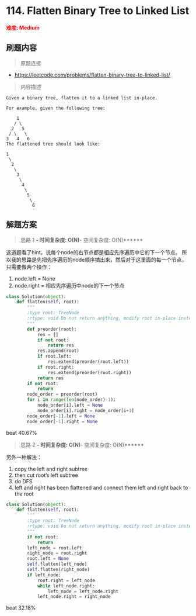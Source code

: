 # 114. Flatten Binary Tree to Linked List

**<font color=red>难度: Medium</font>**

## 刷题内容

> 原题连接

* https://leetcode.com/problems/flatten-binary-tree-to-linked-list/

> 内容描述

```
Given a binary tree, flatten it to a linked list in-place.

For example, given the following tree:

    1
   / \
  2   5
 / \   \
3   4   6
The flattened tree should look like:

1
 \
  2
   \
    3
     \
      4
       \
        5
         \
          6
```

## 解题方案

> 思路 1
******- 时间复杂度: O(N)******- 空间复杂度: O(N)******

这道题看了hint，说每个node的右节点都是相应先序遍历中它的下一个节点。
所以我的思路是先把先序遍历的node顺序搞出来，然后对于这里面的每一个节点，只需要做两个操作：
1. node.left = None
2. node.right = 相应先序遍历中node的下一个节点

```python
class Solution(object):
    def flatten(self, root):
        """
        :type root: TreeNode
        :rtype: void Do not return anything, modify root in-place instead.
        """
        def preorder(root):
            res = []
            if not root:
                return res
            res.append(root)
            if root.left: 
                res.extend(preorder(root.left))
            if root.right:
                res.extend(preorder(root.right))
            return res
        if not root:
            return
        node_order = preorder(root)
        for i in range(len(node_order)-1):
            node_order[i].left = None
            node_order[i].right = node_order[i+1]
        node_order[-1].left = None
        node_order[-1].right = None
```
beat 40.67%

> 思路 2
******- 时间复杂度: O(N)******- 空间复杂度: O(N)******

另外一种解法：
1. copy the left and right subtree
2. then cut root’s left subtree
3. do DFS
4. left and right has been flattened and connect them left and right back to the root

```python
class Solution(object):
    def flatten(self, root):
        """
        :type root: TreeNode
        :rtype: void Do not return anything, modify root in-place instead.
        """
        if not root:
            return
        left_node = root.left
        right_node = root.right
        root.left = None
        self.flatten(left_node)
        self.flatten(right_node)
        if left_node:
            root.right = left_node
            while left_node.right:
                left_node = left_node.right
            left_node.right = right_node
```
beat 32.18%

